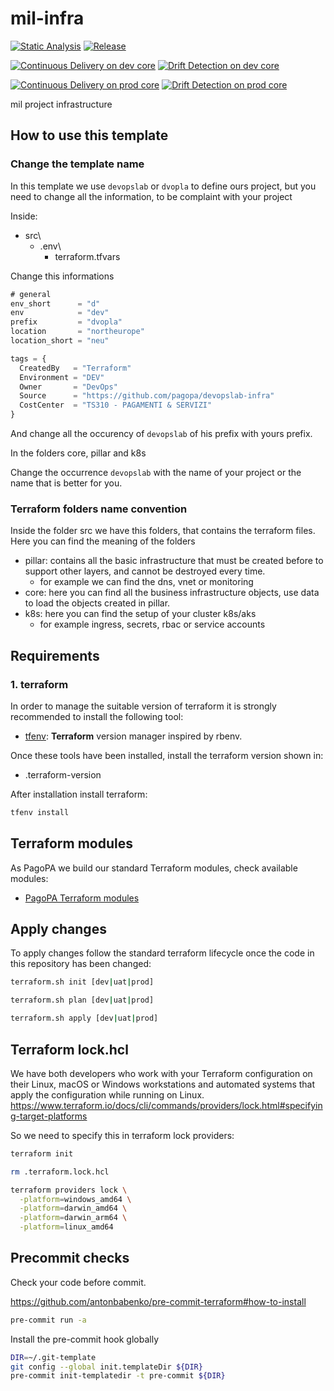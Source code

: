 # mil-infra

[![Static Analysis](https://github.com/pagopa/mil-infra/actions/workflows/static_analysis.yml/badge.svg)](https://github.com/pagopa/mil-infra/actions/workflows/static_analysis.yml)
[![Release](https://github.com/pagopa/mil-infra/actions/workflows/release.yml/badge.svg)](https://github.com/pagopa/mil-infra/actions/workflows/release.yml)

[![Continuous Delivery on dev core](https://github.com/pagopa/mil-infra/actions/workflows/dev_cd_core.yml/badge.svg)](https://github.com/pagopa/mil-infra/actions/workflows/dev_cd_core.yml)
[![Drift Detection on dev core](https://github.com/pagopa/mil-infra/actions/workflows/dev_drift_core.yml/badge.svg)](https://github.com/pagopa/mil-infra/actions/workflows/dev_drift_core.yml)

[![Continuous Delivery on prod core](https://github.com/pagopa/mil-infra/actions/workflows/prod_cd_core.yml/badge.svg)](https://github.com/pagopa/mil-infra/actions/workflows/prod_cd_core.yml)
[![Drift Detection on prod core](https://github.com/pagopa/mil-infra/actions/workflows/prod_drift_core.yml/badge.svg)](https://github.com/pagopa/mil-infra/actions/workflows/prod_drift_core.yml)

mil project infrastructure

## How to use this template

### Change the template name

In this template we use `devopslab` or `dvopla` to define ours project, but you need to change all the information, to be complaint with your project

Inside:

* src\
  * .env\
    * terraform.tfvars

Change this informations

```ts
# general
env_short      = "d"
env            = "dev"
prefix         = "dvopla"
location       = "northeurope"
location_short = "neu"

tags = {
  CreatedBy   = "Terraform"
  Environment = "DEV"
  Owner       = "DevOps"
  Source      = "https://github.com/pagopa/devopslab-infra"
  CostCenter  = "TS310 - PAGAMENTI & SERVIZI"
}
```

And change all the occurency of `devopslab` of his prefix with yours prefix.

In the folders core, pillar and k8s

Change the occurrence `devopslab` with the name of your project or the name that is better for you.

### Terraform folders name convention

Inside the folder src we have this folders, that contains the terraform files. Here you can find the meaning of the folders

* pillar: contains all the basic infrastructure that must be created before to support other layers, and cannot be destroyed every time.
  * for example we can find the dns, vnet or monitoring
* core: here you can find all the business infrastructure objects, use data to load the objects created in pillar.
* k8s: here you can find the setup of your cluster k8s/aks
  * for example ingress, secrets, rbac or service accounts

## Requirements

### 1. terraform

In order to manage the suitable version of terraform it is strongly recommended to install the following tool:

* [tfenv](https://github.com/tfutils/tfenv): **Terraform** version manager inspired by rbenv.

Once these tools have been installed, install the terraform version shown in:

* .terraform-version

After installation install terraform:

```sh
tfenv install
```

## Terraform modules

As PagoPA we build our standard Terraform modules, check available modules:

* [PagoPA Terraform modules](https://github.com/search?q=topic%3Aterraform-modules+org%3Apagopa&type=repositories)

## Apply changes

To apply changes follow the standard terraform lifecycle once the code in this repository has been changed:

```sh
terraform.sh init [dev|uat|prod]

terraform.sh plan [dev|uat|prod]

terraform.sh apply [dev|uat|prod]
```

## Terraform lock.hcl

We have both developers who work with your Terraform configuration on their Linux, macOS or Windows workstations and automated systems that apply the configuration while running on Linux.
<https://www.terraform.io/docs/cli/commands/providers/lock.html#specifying-target-platforms>

So we need to specify this in terraform lock providers:

```sh
terraform init

rm .terraform.lock.hcl

terraform providers lock \
  -platform=windows_amd64 \
  -platform=darwin_amd64 \
  -platform=darwin_arm64 \
  -platform=linux_amd64
```

## Precommit checks

Check your code before commit.

<https://github.com/antonbabenko/pre-commit-terraform#how-to-install>

```sh
pre-commit run -a
```

Install the pre-commit hook globally

```sh
DIR=~/.git-template
git config --global init.templateDir ${DIR}
pre-commit init-templatedir -t pre-commit ${DIR}
```
